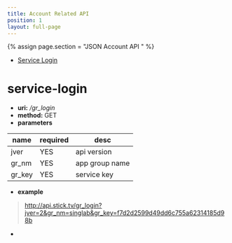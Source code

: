 ```yaml
---
title: Account Related API
position: 1
layout: full-page
---
```

{% assign page.section = "JSON Account API " %}
- [Service Login](#service-login)


# service-login
+ **uri:**  */gr_login*
+ **method:** GET
+ **parameters**

>
|name|required|desc|
|---|---|-|
|jver|YES|api version|
|gr_nm|YES|app group name|
|gr_key|YES|service key|

+ **example**

> http://api.stick.tv/gr_login?jver=2&gr_nm=singlab&gr_key=f7d2d2599d49dd6c755a62314185d98b

-


